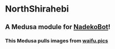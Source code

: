 # NorthShirahebi
## A Medusa module for [NadekoBot](https://gitlab.com/kwoth/nadekobot)!

### This Medusa pulls images from [waifu.pics](https://waifu.pics/)
